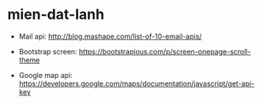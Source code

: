 # mien-dat-lanh

- Mail api: http://blog.mashape.com/list-of-10-email-apis/

- Bootstrap screen: https://bootstrapious.com/p/screen-onepage-scroll-theme

- Google map api: https://developers.google.com/maps/documentation/javascript/get-api-key
